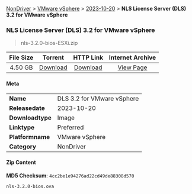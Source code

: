
[NonDriver](/README.md)  >  [VMware vSphere](/index/NonDriver/VMware_vSphere.md)  >  [2023-10-20](/index/NonDriver/VMware_vSphere/2023-10-20.md)  >  **NLS License Server (DLS) 3.2 for VMware vSphere**


###    NLS License Server (DLS) 3.2 for VMware vSphere

> nls-3.2.0-bios-ESXi.zip   


| **File Size** | **Torrent**  | **HTTP Link** | **Internet Archive** |
|:-------------:|:------------:|:-------------:|:--------------------:|
| 4.50 GB |  [Download](https://archive.org/download/nvgpu_nls-3.2.0-bios-ESXi.zip/nvgpu_nls-3.2.0-bios-ESXi.zip_archive.torrent)       | [Download](https://archive.org/compress/nvgpu_nls-3.2.0-bios-ESXi.zip) | [View Page](https://archive.org/details/nvgpu_nls-3.2.0-bios-ESXi.zip)       |

#### Meta

<table>
<tr><td><strong>Name</strong></td><td>DLS 3.2 for VMware vSphere</td></tr>
<tr><td><strong>Releasedate</strong></td><td>2023-10-20</td></tr>
<tr><td><strong>Downloadtype</strong></td><td>Image</td></tr>
<tr><td><strong>Linktype</strong></td><td>Preferred</td></tr>
<tr><td><strong>Platformname</strong></td><td>VMware vSphere</td></tr>
<tr><td><strong>Category</strong></td><td>NonDriver</td></tr>
</table>

#### Zip Content

**MD5 Checksum**: `4cc2be1e94276ad22cd49de88308d570`

```text
nls-3.2.0-bios.ova
```